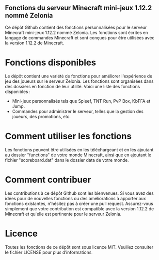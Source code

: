 ## Fonctions du serveur Minecraft mini-jeux 1.12.2 nommé Zelonia

Ce dépôt Github contient des fonctions personnalisées pour le serveur Minecraft mini-jeux 1.12.2 nommé Zelonia. Les fonctions sont écrites en langage de commandes Minecraft et sont conçues pour être utilisées avec la version 1.12.2 de Minecraft.


# Fonctions disponibles

Le dépôt contient une variété de fonctions pour améliorer l'expérience de jeu des joueurs sur le serveur Zelonia. Les fonctions sont organisées dans des dossiers en fonction de leur utilité. Voici une liste des fonctions disponibles :

- Mini-jeux personnalisés tels que Spleef, TNT Run, PvP Box, KbFFA et Jump.
- Commandes pour administrer le serveur, telles que la gestion des joueurs, des promotions, etc.


# Comment utiliser les fonctions

Les fonctions peuvent être utilisées en les téléchargeant et en les ajoutant au dossier "functions" de votre monde Minecraft, ainsi que en ajoutant le fichier "scoreboard.dat" dans le dossier data de votre monde.


# Comment contribuer

Les contributions à ce dépôt Github sont les bienvenues. Si vous avez des idées pour de nouvelles fonctions ou des améliorations à apporter aux fonctions existantes, n'hésitez pas à créer une pull request. Assurez-vous simplement que votre contribution est compatible avec la version 1.12.2 de Minecraft et qu'elle est pertinente pour le serveur Zelonia.


# Licence
Toutes les fonctions de ce dépôt sont sous licence MIT. Veuillez consulter le fichier LICENSE pour plus d'informations.
